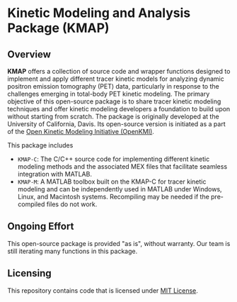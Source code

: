 # Kinetic Modeling and Analysis Package (KMAP)

## Overview

**KMAP** offers a collection of source code and wrapper functions designed to implement and apply different tracer kinetic models for analyzing dynamic positron emission tomography (PET) data, particularly in response to the challenges emerging in total-body PET kinetic modeling. The primary objective of this open-source package is to share tracer kinetic modeling techniques and offer kinetic modeling developers a foundation to build upon without starting from scratch. The package is originally developed at the University of California, Davis. Its open-source version is initiated as a part of the [Open Kinetic Modeling Initiative (OpenKMI)](https://www.openkmi.org/).

This package includes 
- `KMAP-C`: The C/C++ source code for implementing different kinetic modeling methods and the associated MEX files that facilitate seamless integration with MATLAB.
- `KMAP-M`: A MATLAB toolbox built on the KMAP-C for tracer kinetic modeling and can be independently used in MATLAB under Windows, Linux, and Macintosh systems. Recompiling may be needed if the pre-compiled files do not work.

## Ongoing Effort

This open-source package is provided "as is", without warranty. Our team is still iterating many functions in this package. 

## Licensing

This repository contains code that is licensed under [MIT License](KMAP-C/LICENSE).
